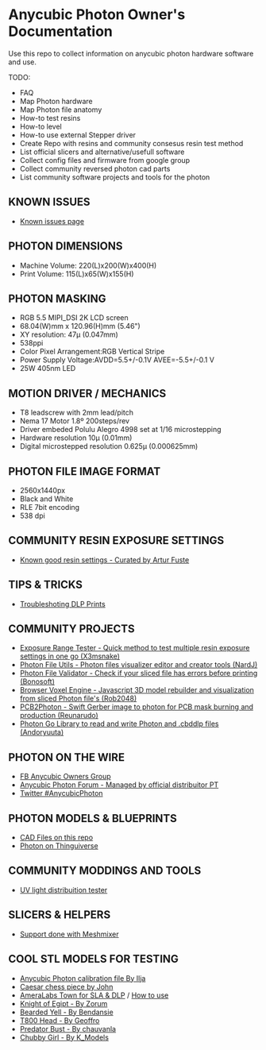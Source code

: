 # Anycubic Photon Owner's Documentation

Use this repo to collect information on anycubic photon hardware software and use.

TODO:

- FAQ
- Map Photon hardware
- Map Photon file anatomy
- How-to test resins
- How-to level
- How-to use external Stepper driver
- Create Repo with resins and community consesus resin test method
- List official slicers and alternative/usefull software
- Collect config files and firmware from google group
- Collect community reversed photon cad parts
- List community software projects and tools for the photon

## KNOWN ISSUES
- [Known issues page](known-issues/photon-known-issues.md)

## PHOTON DIMENSIONS
- Machine Volume: 220(L)x200(W)x400(H)
- Print Volume: 115(L)x65(W)x155(H)

## PHOTON MASKING 
- RGB 5.5 MIPI_DSI 2K LCD screen
- 68.04(W)mm x 120.96(H)mm (5.46")
- XY resolution: 47µ (0.047mm)
- 538ppi
- Color Pixel Arrangement:RGB Vertical Stripe
- Power Supply Voltage:AVDD=5.5+/-0.1V AVEE=-5.5+/-0.1 V
- 25W 405nm LED

## MOTION DRIVER / MECHANICS
- T8 leadscrew with 2mm lead/pitch
- Nema 17 Motor 1.8º 200steps/rev
- Driver embeded Polulu Alegro 4998 set at 1/16 microstepping
- Hardware resolution 10µ (0.01mm)
- Digital microstepped resolution 0.625µ (0.000625mm)

## PHOTON FILE IMAGE FORMAT
- 2560x1440px 
- Black and White 
- RLE 7bit encoding
- 538 dpi

## COMMUNITY RESIN EXPOSURE SETTINGS
- [Known good resin settings - Curated by Artur Fuste](https://docs.google.com/spreadsheets/d/1crvzMnt_8NJXAsABinoIhcOjE8l3h7s0L82Zlh1vkL8/edit#gid=0)

## TIPS & TRICKS
- [Troubleshoting DLP Prints](https://l3d.ie/2018/06/29/dlp-3d-printing-troubleshooting/)

## COMMUNITY PROJECTS
- [Exposure Range Tester - Quick method to test multiple resin exposure settings in one go (X3msnake)](https://github.com/altLab/photon-resin-calibration) 
- [Photon File Utils - Photon files visualizer editor and creator tools (NardJ)](https://github.com/NardJ/PhotonFileUtils)
- [Photon File Validator -  Check if your sliced file has errors before printing (Bonosoft)](https://github.com/Photonsters/PhotonFileViewer)
- [Browser Voxel Engine - Javascript 3D model rebuilder and visualization from sliced Photon file's (Rob2048)](https://github.com/Rob2048/PhotonTool)
- [PCB2Photon - Swift Gerber image to photon for PCB  mask burning and production (Reunarudo)](https://github.com/Reonarudo/pcb2photon)
- [Photon Go Library to read and write Photon and .cbddlp files (Andoryuuta)](https://github.com/Andoryuuta/photon)

## PHOTON ON THE WIRE
- [FB Anycubic Owners Group](https://www.facebook.com/groups/AnycubicPhoton/?ref=group_header)
- [Anycubic Photon Forum - Managed by official distribuitor PT](http://photonforum.statusavailable.pt/viewforum.php?f=23)
- [Twitter #AnycubicPhoton](https://twitter.com/hashtag/ANYCUBICPHOTON?src=hash)

## PHOTON MODELS & BLUEPRINTS
- [CAD Files on this repo](https://github.com/altLab/anycubic-photon-docs/tree/master/photon-blueprints)
- [Photon on Thinguiverse](https://www.thingiverse.com/search?q=Anycubic+Photon)

## COMMUNITY MODDINGS AND TOOLS
- [UV light distribuition tester](https://www.facebook.com/kzhkshj/posts/1782894801789685)

## SLICERS & HELPERS
- [Support done with Meshmixer](https://youtu.be/OXFKVmMwXCQ?t=2m10s)

## COOL STL MODELS FOR TESTING
- [Anycubic Photon calibration file By Ilja](https://www.myminifactory.com/object/3d-print-anycubic-photon-calibration-file-70127)
- [Caesar chess piece by John](https://www.thingiverse.com/thing:3002177)
- [AmeraLabs Town for SLA & DLP](https://www.thingiverse.com/thing:2810666) / [How to use](https://ameralabs.com/blog/town-calibration-part/)
- [Knight of Egipt - By Zorum](https://www.thingiverse.com/thing:1826018)
- [Bearded Yell - By Bendansie](https://www.thingiverse.com/thing:1376314)
- [T800 Head - By Geoffro](https://www.cgtrader.com/free-3d-print-models/art/sculptures/t-800-single-and-3-piece-high-detail-head)
- [Predator Bust - By chauvanla](https://www.turbosquid.com/3d-models/free-obj-model-predator-bust-sculpture/695753)
- [Chubby Girl - By K_Models](https://www.turbosquid.com/FullPreview/Index.cfm/ID/805220#)

